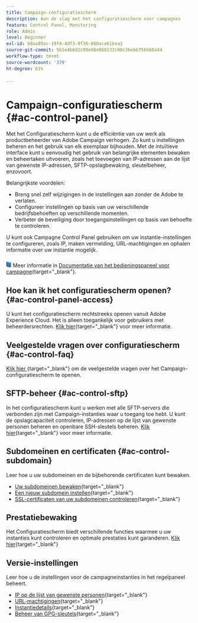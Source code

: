 ```yaml
---
title: Campaign-configuratiescherm
description: Aan de slag met het configuratiescherm voor campagnes
feature: Control Panel, Monitoring
role: Admin
level: Beginner
exl-id: b8aa89ac-19f4-4df3-9f36-860aca61bea3
source-git-commit: 561e4b6d2c99e98e068132c80c2bebb756b60a44
workflow-type: tm+mt
source-wordcount: '379'
ht-degree: 61%

---
```


# Campaign-configuratiescherm {#ac-control-panel}

Met het Configuratiescherm kunt u de efficiëntie van uw werk als productbeheerder van Adobe Campaign verhogen. Zo kunt u instellingen beheren en het gebruik van elk exemplaar bijhouden. Met de intuïtieve interface kunt u eenvoudig het gebruik van belangrijke elementen bewaken en beheertaken uitvoeren, zoals het toevoegen van IP-adressen aan de lijst van gewenste IP-adressen, SFTP-opslagbewaking, sleutelbeheer, enzovoort.

Belangrijkste voordelen:

* Breng snel zelf wijzigingen in de instellingen aan zonder de Adobe te verlaten.
* Configureer instellingen op basis van uw verschillende bedrijfsbehoeften op verschillende momenten.
* Verbeter de beveiliging door toegangsinstellingen op basis van behoefte te controleren.

U kunt ook Campagne Control Panel gebruiken om uw instantie-instellingen te configureren, zoals IP, maken vermelding, URL-machtigingen en ophalen informatie over uw instantie mogelijk.

![](../assets/do-not-localize/book.png) Meer informatie in [Documentatie van het bedieningspaneel voor campagne](https://experienceleague.adobe.com/docs/control-panel/using/control-panel-home.html?lang=nl){target="_blank"}.

## Hoe kan ik het configuratiescherm openen? {#ac-control-panel-access}

U kunt het configuratiescherm rechtstreeks openen vanuit Adobe Experience Cloud. Het is alleen toegankelijk voor gebruikers met beheerdersrechten. [Klik hier](https://experienceleague.adobe.com/docs/control-panel/using/discover-control-panel/accessing-control-panel.html?lang=nl){target="_blank"} voor meer informatie.

## Veelgestelde vragen over configuratiescherm {#ac-control-faq}

[Klik hier ](https://experienceleague.adobe.com/docs/control-panel/using/faq.html#control-panel){target="_blank"} om de veelgestelde vragen over het Campaign-configuratiescherm te openen. 

## SFTP-beheer {#ac-control-sftp}

In het configuratiescherm kunt u werken met alle SFTP-servers die verbonden zijn met Campaign-instanties waar u toegang toe hebt. U kunt de opslagcapaciteit controleren, IP-adressen op de lijst van gewenste personen beheren en openbare SSH-sleutels beheren. [Klik hier](https://experienceleague.adobe.com/docs/control-panel/using/sftp-management/about-sftp-management.html?lang=nl#sftp-management){target="_blank"} voor meer informatie.

## Subdomeinen en certificaten {#ac-control-subdomain}

Leer hoe u uw subdomeinen en de bijbehorende certificaten kunt bewaken.

* [Uw subdomeinen bewaken](https://experienceleague.adobe.com/docs/control-panel/using/subdomains-and-certificates/monitoring-subdomains.html){target="_blank"}
* [Een nieuw subdomein instellen](https://experienceleague.adobe.com/docs/control-panel/using/subdomains-and-certificates/setting-up-new-subdomain.html?lang=nl){target="_blank"}
* [SSL-certificaten van uw subdomeinen controleren](https://experienceleague.adobe.com/docs/control-panel/using/subdomains-and-certificates/monitoring-ssl-certificates.html?lang=nl){target="_blank"}

## Prestatiebewaking

Het Configuratiescherm biedt verschillende functies waarmee u uw instanties kunt controleren en optimale prestaties kunt garanderen. [Klik hier](https://experienceleague.adobe.com/docs/control-panel/using/performance-monitoring/about-performance-monitoring.html?lang=nl){target="_blank"}


## Versie-instellingen

Leer hoe u de instellingen voor de campagneinstanties in het regelpaneel beheert.
* [IP op de lijst van gewenste personen](https://experienceleague.adobe.com/docs/control-panel/using/instances-settings/ip-allow-listing-instance-access.html){target="_blank"}
* [URL-machtigingen](https://experienceleague.adobe.com/docs/control-panel/using/instances-settings/url-permissions.html?lang=nl){target="_blank"}
* [Instantiedetails](https://experienceleague.adobe.com/docs/control-panel/using/instances-settings/instance-details.html){target="_blank"}
* [Beheer van GPG-sleutels](https://experienceleague.adobe.com/docs/control-panel/using/instances-settings/gpg-keys-management.html?lang=nl){target="_blank"}
